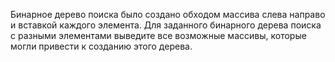 Бинарное дерево поиска было создано обходом массива слева направо и вставкой каждого элемента. 
Для заданного бинарного дерева поиска с разными элементами выведите все возможные массивы, 
которые могли привести к созданию этого дерева.
